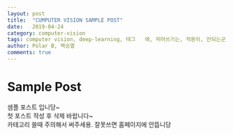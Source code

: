 ```yaml
---
layout: post
title:  "CUMPUTER VISION SAMPLE POST"
date:   2019-04-24
category: computer-vision
tags: computer vision, deep-learning, 테그   에, 띄어쓰기는, 적용이, 안되는군
author: Polar B, 백승열
comments: true
---
```


# Sample Post
샘플 포스트 입니당~<br>
첫 포스트 작성 후 삭제 바랍니다~<br>
카테고리 쓸때 주의해서 써주세용. 잘못쓰면 홈페이지에 안뜹니당
